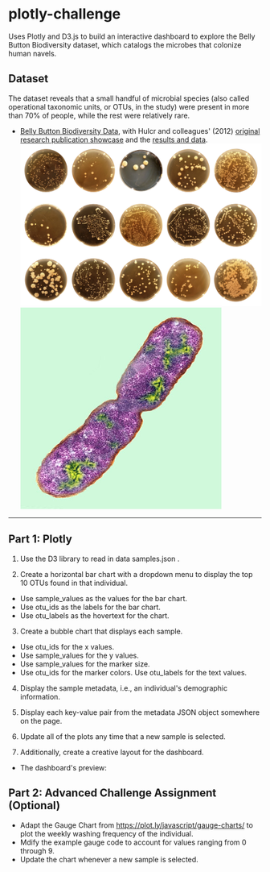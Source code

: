 # plotly-challenge
Uses Plotly and D3.js to build an interactive dashboard to explore the Belly Button Biodiversity dataset, which catalogs the microbes that colonize human navels.


## Dataset
The dataset reveals that a small handful of microbial species (also called operational taxonomic units, or OTUs, in the study) were present in more than 70% of people, while the rest were relatively rare.
* [Belly Button Biodiversity Data](data/samples.json), with Hulcr and colleagues' (2012) [original research publication showcase](http://robdunnlab.com/projects/belly-button-biodiversity/) and the [results and data](http://robdunnlab.com/projects/belly-button-biodiversity/results-and-data/).
![preview](Images/bacteria_diversity.png)
![preview](Images/bacteria.jpg)

- - -

## Part 1: Plotly
1. Use the D3 library to read in data samples.json .

2. Create a horizontal bar chart with a dropdown menu to display the top 10 OTUs found in that individual.
* Use sample_values as the values for the bar chart.
* Use otu_ids as the labels for the bar chart. 
* Use otu_labels as the hovertext for the chart.

3. Create a bubble chart that displays each sample. 
* Use otu_ids for the x values.
* Use sample_values for the y values.
* Use sample_values for the marker size.
* Use otu_ids for the marker colors. Use otu_labels for the text values.

4. Display the sample metadata, i.e., an individual's demographic information.

5. Display each key-value pair from the metadata JSON object somewhere on the page.

6. Update all of the plots any time that a new sample is selected.

7. Additionally, create a creative layout for the dashboard. 
* The dashboard's preview:  


## Part 2: Advanced Challenge Assignment (Optional)
* Adapt the Gauge Chart from https://plot.ly/javascript/gauge-charts/ to plot the weekly washing frequency of the individual.
* Mdify the example gauge code to account for values ranging from 0 through 9. 
* Update the chart whenever a new sample is selected.

